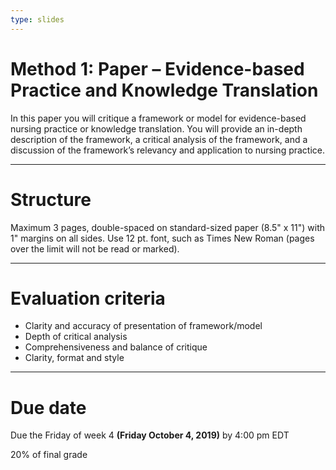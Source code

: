 ```yaml
---
type: slides
---
```


# Method 1: Paper – Evidence-based Practice and Knowledge Translation

In this paper you will critique a framework or model for evidence-based nursing practice or knowledge translation. You will provide an in-depth description of the framework, a critical analysis of the framework, and a discussion of the framework’s relevancy and application to nursing practice.

---

# Structure

Maximum 3 pages, double-spaced on standard-sized paper (8.5" x 11") with 1" margins on all sides. Use 12 pt. font, such as Times New Roman (pages over the limit will not be read or marked).

---

# Evaluation criteria

-	Clarity and accuracy of presentation of framework/model
-	Depth of critical analysis
- Comprehensiveness and balance of critique
-	Clarity, format and style

---

# Due date

Due the Friday of week 4 **(Friday October 4, 2019)** by 4:00 pm EDT 

20% of final grade